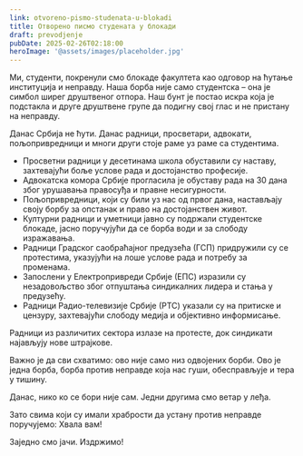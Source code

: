```yaml
---
link: otvoreno-pismo-studenata-u-blokadi
title: Отворено писмо студената у блокади
draft: prevodjenje
pubDate: 2025-02-26T02:18:00
heroImage: '@assets/images/placeholder.jpg'
---
```

Ми, студенти, покренули смо блокаде факултета као одговор на ћутање институција и неправду. Наша борба није само студентска – она је симбол ширег друштвеног отпора. Наш бунт је постао искра која је подстакла и друге друштвене групе да подигну свој глас и не пристану на неправду.

Данас Србија не ћути. Данас радници, просветари, адвокати, пољопривредници и многи други стоје раме уз раме са студентима.

- Просветни радници у десетинама школа обуставили су наставу, захтевајући боље услове рада и достојанство професије.
- Адвокатска комора Србије прогласила је обуставу рада на 30 дана због урушавања правосуђа и правне несигурности.
- Пољопривредници, који су били уз нас од првог дана, настављају своју борбу за опстанак и право на достојанствен живот.
- Културни радници и уметници јавно су подржали студентске блокаде, јасно поручујући да се борба води и за слободу изражавања.
- Радници Градског саобраћајног предузећа (ГСП) придружили су се протестима, указујући на лоше услове рада и потребу за променама.
- Запослени у Електропривреди Србије (ЕПС) изразили су незадовољство због отпуштања синдикалних лидера и стања у предузећу.
- Радници Радио-телевизије Србије (РТС) указали су на притиске и цензуру, захтевајући слободу медија и објективно информисање.

Радници из различитих сектора излазе на протесте, док синдикати најављују нове штрајкове.

Важно је да сви схватимо: ово није само низ одвојених борби. Ово је једна борба, борба против неправде која нас гуши, обесправљује и тера у тишину.

Данас, нико ко се бори није сам. Једни другима смо ветар у леђа.

Зато свима који су имали храбрости да устану против неправде поручујемо: Хвала вам!

Заједно смо јачи. Издржимо!
